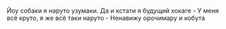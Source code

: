 Йоу собаки я наруто узумаки.
Да и кстати я будущий хокаге -
У меня всё круто, я же всё таки наруто -
Ненавижу орочимару и кобута
